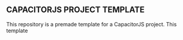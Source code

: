 ## CAPACITORJS PROJECT TEMPLATE

This repository is a premade template for a CapacitorJS project. This template 
